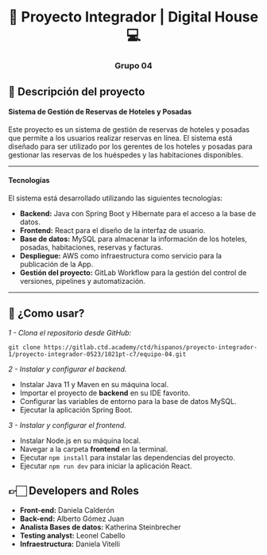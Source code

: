 <div align="center">
  <h1>🤖 Proyecto Integrador | Digital House 💻</h1>
  <h3>Grupo 04</h3>
</div>

## 📕 Descripción del proyecto

#### Sistema de Gestión de Reservas de Hoteles y Posadas

Este proyecto es un sistema de gestión de reservas de hoteles y posadas que permite a los usuarios realizar reservas en línea. El sistema está diseñado para ser utilizado por los gerentes de los hoteles y posadas para gestionar las reservas de los huéspedes y las habitaciones disponibles.



<hr/>

<!--
<h3 align="center"  ><b>Acceda a la aplicación a través del siguiente link:</b></h3>
<h3 align="center"><a href="#" target="_blank" rel="noopener noreferrer"> Hospic </a></h3>

<hr/>
-->


#### Tecnologías

El sistema está desarrollado utilizando las siguientes tecnologías:

- **Backend:** Java con Spring Boot y Hibernate para el acceso a la base de datos.
- **Frontend:** React para el diseño de la interfaz de usuario.
- **Base de datos:** MySQL para almacenar la información de los hoteles, posadas, habitaciones, reservas y facturas.
- **Despliegue:** AWS como infraestructura como servicio para la publicación de la App.
- **Gestión del proyecto:** GitLab Workflow para la gestión del control de versiones, pipelines y automatización. 

<hr/>

## 🚀 ¿Como usar?

_1 - Clona el repositorio desde GitHub:_

```shell
git clone https://gitlab.ctd.academy/ctd/hispanos/proyecto-integrador-1/proyecto-integrador-0523/1021pt-c7/equipo-04.git
```

_2 - Instalar y configurar el backend._

- Instalar Java 11 y Maven en su máquina local.
- Importar el proyecto de **backend** en su IDE favorito.
- Configurar las variables de entorno para la base de datos MySQL.
- Ejecutar la aplicación Spring Boot.

_3 - Instalar y configurar el frontend._

- Instalar Node.js en su máquina local.
- Navegar a la carpeta **frontend** en la terminal.
- Ejecutar `npm install` para instalar las dependencias del proyecto.
- Ejecutar `npm run dev` para iniciar la aplicación React.

## 👉🏻 Developers and Roles

- **Front-end:** Daniela Calderón
- **Back-end:** Alberto Gómez Juan
- **Analista Bases de datos:** Katherina Steinbrecher
- **Testing analyst:** Leonel Cabello
- **Infraestructura:** Daniela Vitelli

